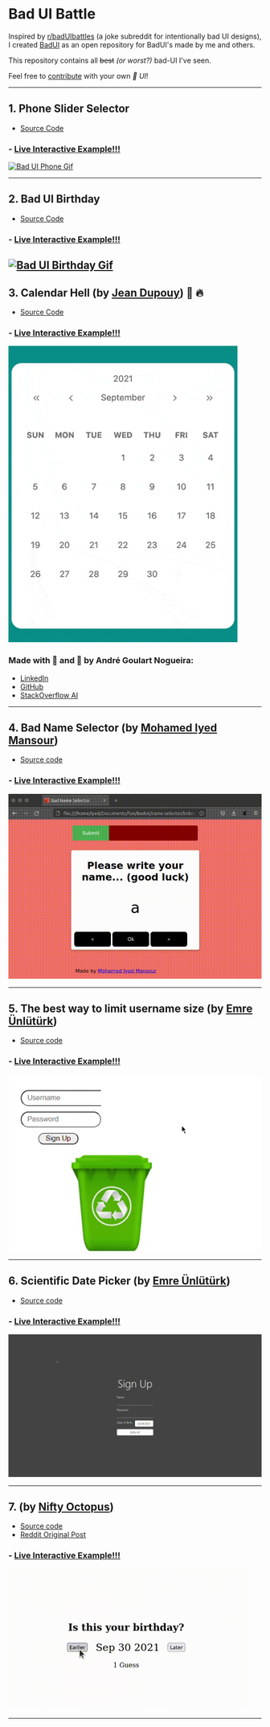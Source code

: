 # Bad UI Battle

Inspired by [r/badUIbattles](https://www.reddit.com/r/badUIbattles/) (a joke subreddit for intentionally bad UI designs), I created [BadUI](https://goulartnogueira.github.io/BadUI) as an open repository for BadUI's made by me and others.

This repository contains all ~~best~~ *(or worst?)* bad-UI I've seen.

Feel free to [contribute](https://github.com/GoulartNogueira/BadUI/pulls) with your own *💩 UI*!

---

## 1. Phone Slider Selector
- [Source Code](https://github.com/GoulartNogueira/BadUI/tree/master/Phone-Slider-Selector/BadUIPhone.html)
### - [Live Interactive Example!!!](https://goulartnogueira.github.io/BadUI/Phone-Slider-Selector/BadUIPhone.html)

<a href="./Phone-Slider-Selector/BadUIPhone.html" target="_blank">![Bad UI Phone Gif](./Phone-Slider-Selector/BadUI%20Phone%20Selector.gif)</a>

---

## 2. Bad UI Birthday
- [Source Code](https://github.com/GoulartNogueira/BadUI/tree/master/Date/BadUIDate.html)
### - [Live Interactive Example!!!](https://goulartnogueira.github.io/BadUI/Date/BadUIDate.html)
  

<a href="./Date/BadUIDate.html" target="_blank">![Bad UI Birthday Gif](./Date/Date.gif)</a>
---

## 3. Calendar Hell (by [Jean Dupouy](https://github.com/izeau)) 📅 ️‍🔥
- [Source Code](https://github.com/izeau/calendar-hell)
### - [Live Interactive Example!!!](https://goulartnogueira.github.io/BadUI/calendar-hell)

<a href="./calendar-hell" target="_blank">![Calendar Hell Video](./calendar-hell/calendar-hell-small.gif)</a>

### Made with 💩 and 💖 by André Goulart Nogueira:

- [LinkedIn](https://www.linkedin.com/in/andre-goulart/)
- [GitHub](https://github.com/GoulartNogueira)
- [StackOverflow AI](https://ai.stackexchange.com/users/49188/andre-goulart)

---

## 4. Bad Name Selector (by [Mohamed Iyed Mansour](https://github.com/imansour12))
- [Source code](https://github.com/GoulartNogueira/BadUI/tree/master/bad-name-selector)
### - [Live Interactive Example!!!](https://goulartnogueira.github.io/BadUI/bad-name-selector)
<a href="./calendar-hell" target="_blank">![Bad Name Selector Video](./bad-name-selector/bad-name-selector-demonstration.gif)</a>

---

## 5. The best way to limit username size (by [Emre Ünlütürk](https://github.com/i01000101))
- [Source code](https://github.com/i01000101/RedditBadUIBattles/tree/main/LimitUsernameSize)
### - [Live Interactive Example!!!](https://goulartnogueira.github.io/BadUI/LimitUsernameSize)
<a href="./LimitUsernameSize" target="_blank">![Limit Username Size Video](./LimitUsernameSize/limitUsernameSize.gif)</a>

---

## 6. Scientific Date Picker (by [Emre Ünlütürk](https://github.com/i01000101))
- [Source code](https://github.com/i01000101/RedditBadUIBattles/tree/main/)
### - [Live Interactive Example!!!](https://goulartnogueira.github.io/BadUI/ScientificDatePicker)
<a href="./ScientificDatePicker" target="_blank">![Scientific Date Picker Video](./ScientificDatePicker/datePicker.gif)</a>

---

## 7.  (by [Nifty Octopus](https://www.reddit.com/user/NiftyOctopus_/))
- [Source code](https://codepen.io/NiftyOctopus/pen/rNwRNYp)
- [Reddit Original Post](https://www.reddit.com/r/badUIbattles/comments/pycos8/a_fun_way_to_select_your_birthday/)
### - [Live Interactive Example!!!](https://goulartnogueira.github.io/BadUI/HighLowBirthday)
<a href="./HighLowBirthday" target="_blank">![High Low Birthday](./HighLowBirthday/A_fun_way_to_select_your_birthday_pycos8.gif)</a>

---
